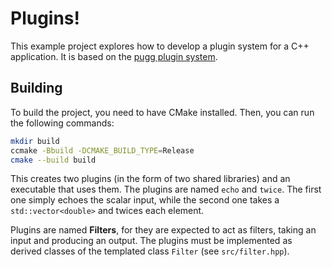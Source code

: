 # Plugins!

This example project explores how to develop a plugin system for a C++ application. It is based on the [pugg plugin system]().

## Building

To build the project, you need to have CMake installed. Then, you can run the following commands:

```bash
mkdir build
ccmake -Bbuild -DCMAKE_BUILD_TYPE=Release
cmake --build build
```

This creates two plugins (in the form of two shared libraries) and an executable that uses them. The plugins are named `echo` and `twice`. The first one simply echoes the scalar input, while the second one takes a `std::vector<double>` and twices each element.

Plugins are named **Filters**, for they are expected to act as filters, taking an input and producing an output. The plugins must be implemented as derived classes of the templated class `Filter` (see `src/filter.hpp`).